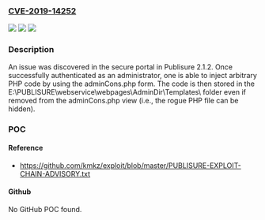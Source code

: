 ### [CVE-2019-14252](https://cve.mitre.org/cgi-bin/cvename.cgi?name=CVE-2019-14252)
![](https://img.shields.io/static/v1?label=Product&message=n%2Fa&color=blue)
![](https://img.shields.io/static/v1?label=Version&message=n%2Fa&color=blue)
![](https://img.shields.io/static/v1?label=Vulnerability&message=n%2Fa&color=brighgreen)

### Description

An issue was discovered in the secure portal in Publisure 2.1.2. Once successfully authenticated as an administrator, one is able to inject arbitrary PHP code by using the adminCons.php form. The code is then stored in the E:\PUBLISURE\webservice\webpages\AdminDir\Templates\ folder even if removed from the adminCons.php view (i.e., the rogue PHP file can be hidden).

### POC

#### Reference
- https://github.com/kmkz/exploit/blob/master/PUBLISURE-EXPLOIT-CHAIN-ADVISORY.txt

#### Github
No GitHub POC found.

